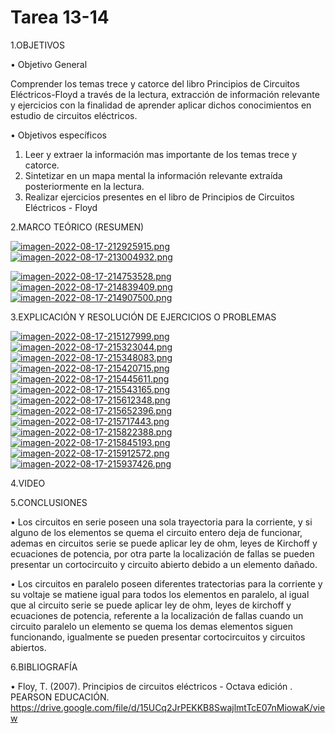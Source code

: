 # Tarea 13-14

1.OBJETIVOS

• Objetivo General

Comprender los temas trece y catorce del libro Principios de Circuitos Eléctricos-Floyd a través de la lectura, extracción de información relevante y ejercicios con la finalidad de aprender aplicar dichos conocimientos en estudio de circuitos eléctricos.

• Objetivos específicos

1. Leer y extraer la información mas importante de los temas trece y catorce.
2. Sintetizar en un mapa mental la información relevante extraída posteriormente en la lectura.
3. Realizar ejercicios presentes en el libro de Principios de Circuitos Eléctricos - Floyd

2.MARCO TEÓRICO (RESUMEN)

[![imagen-2022-08-17-212925915.png](https://i.postimg.cc/TPNsvyhh/imagen-2022-08-17-212925915.png)](https://postimg.cc/f3XCxRch)
[![imagen-2022-08-17-213004932.png](https://i.postimg.cc/DfLxBpQS/imagen-2022-08-17-213004932.png)](https://postimg.cc/4n4v35SG)

[![imagen-2022-08-17-214753528.png](https://i.postimg.cc/JtwFG9WX/imagen-2022-08-17-214753528.png)](https://postimg.cc/CnN72r5M)
[![imagen-2022-08-17-214839409.png](https://i.postimg.cc/VL8QsCsV/imagen-2022-08-17-214839409.png)](https://postimg.cc/hhp3phdL)
[![imagen-2022-08-17-214907500.png](https://i.postimg.cc/rpz7ZGgK/imagen-2022-08-17-214907500.png)](https://postimg.cc/v1FPcVJs)

3.EXPLICACIÓN Y RESOLUCIÓN DE EJERCICIOS O PROBLEMAS

[![imagen-2022-08-17-215127999.png](https://i.postimg.cc/N0hRZBkm/imagen-2022-08-17-215127999.png)](https://postimg.cc/fVK394FR)
[![imagen-2022-08-17-215323044.png](https://i.postimg.cc/wvjMGGZD/imagen-2022-08-17-215323044.png)](https://postimg.cc/DWR7WB2z)
[![imagen-2022-08-17-215348083.png](https://i.postimg.cc/rw2mkm7V/imagen-2022-08-17-215348083.png)](https://postimg.cc/Xpx3KVVm)
[![imagen-2022-08-17-215420715.png](https://i.postimg.cc/vT6YRFzx/imagen-2022-08-17-215420715.png)](https://postimg.cc/GTdwYf6b)
[![imagen-2022-08-17-215445611.png](https://i.postimg.cc/BQ9LqMKf/imagen-2022-08-17-215445611.png)](https://postimg.cc/K4fvf7f0)
[![imagen-2022-08-17-215543165.png](https://i.postimg.cc/BbW6nntB/imagen-2022-08-17-215543165.png)](https://postimg.cc/Q9bs6sQF)
[![imagen-2022-08-17-215612348.png](https://i.postimg.cc/xTnfx7m8/imagen-2022-08-17-215612348.png)](https://postimg.cc/fkqQk8BQ)
[![imagen-2022-08-17-215652396.png](https://i.postimg.cc/kXJCFSrt/imagen-2022-08-17-215652396.png)](https://postimg.cc/3Wcz3dxK)
[![imagen-2022-08-17-215717443.png](https://i.postimg.cc/DwDKTYSq/imagen-2022-08-17-215717443.png)](https://postimg.cc/TKrsj0qw)
[![imagen-2022-08-17-215822388.png](https://i.postimg.cc/5tvDM9dV/imagen-2022-08-17-215822388.png)](https://postimg.cc/KKG0P28q)
[![imagen-2022-08-17-215845193.png](https://i.postimg.cc/tJrMzYPh/imagen-2022-08-17-215845193.png)](https://postimg.cc/bStgyYmJ)
[![imagen-2022-08-17-215912572.png](https://i.postimg.cc/wTGryR9z/imagen-2022-08-17-215912572.png)](https://postimg.cc/HVbzFxJv)
[![imagen-2022-08-17-215937426.png](https://i.postimg.cc/ZRH7TCw1/imagen-2022-08-17-215937426.png)](https://postimg.cc/Q9BkmxGb)

4.VIDEO

5.CONCLUSIONES

• Los circuitos en serie poseen una sola trayectoria para la corriente, y si alguno de los elementos se quema el circuito entero deja de funcionar, ademas en circuitos serie se puede aplicar ley de ohm, leyes de Kirchoff y ecuaciones de potencia, por otra parte la localización de fallas se pueden presentar un cortocircuito y circuito abierto debido a un elemento dañado.

• Los circuitos en paralelo poseen diferentes tratectorias para la corriente y su voltaje se matiene igual para todos los elementos en paralelo, al igual que al circuito serie se puede aplicar ley de ohm, leyes de kirchoff y ecuaciones de potencia, referente a la localización de fallas cuando un circuito paralelo un elemento se quema los demas elementos siguen funcionando, igualmente se pueden presentar cortocircuitos y circuitos abiertos.

6.BIBLIOGRAFÍA

• Floy, T. (2007). Principios de circuitos eléctricos - Octava edición . PEARSON EDUCACIÓN. https://drive.google.com/file/d/15UCq2JrPEKKB8SwajlmtTcE07nMiowaK/view



